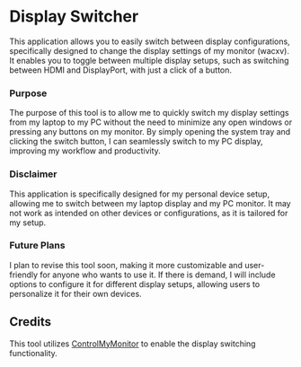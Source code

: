 # Display Switcher
This application allows you to easily switch between display configurations, specifically designed to change the display settings of my monitor (wacxv). It enables you to toggle between multiple display setups, such as switching between HDMI and DisplayPort, with just a click of a button.

### Purpose
The purpose of this tool is to allow me to quickly switch my display settings from my laptop to my PC without the need to minimize any open windows or pressing any buttons on my monitor. By simply opening the system tray and clicking the switch button, I can seamlessly switch to my PC display, improving my workflow and productivity.

### Disclaimer
This application is specifically designed for my personal device setup, allowing me to switch between my laptop display and my PC monitor. It may not work as intended on other devices or configurations, as it is tailored for my setup.

### Future Plans
I plan to revise this tool soon, making it more customizable and user-friendly for anyone who wants to use it. If there is demand, I will include options to configure it for different display setups, allowing users to personalize it for their own devices.

## Credits
This tool utilizes [ControlMyMonitor](https://www.nirsoft.net/utils/control_my_monitor.html) to enable the display switching functionality.

